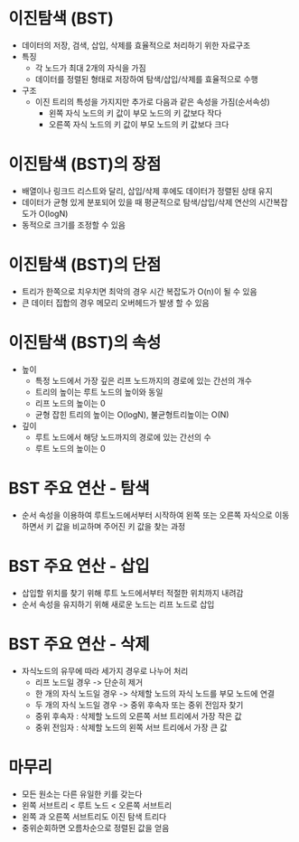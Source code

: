 # 이진탐색 (BST)
- 데이터의 저장, 검색, 삽입, 삭제를 효율적으로 처리하기 위한 자료구조
- 특징
    - 각 노드가 최대 2개의 자식을 가짐
    - 데이터를 정렬된 형태로 저장하여 탐색/삽입/삭제를 효율적으로 수행
- 구조
    - 이진 트리의 특성을 가지지만 추가로 다음과 같은 속성을 가짐(순서속성)
        - 왼쪽 자식 노드의 키 값이 부모 노드의 키 값보다 작다
        - 오른쪽 자식 노드의 키 값이 부모 노드의 키 값보다 크다

# 이진탐색 (BST)의 장점
- 배열이나 링크드 리스트와 달리, 삽입/삭제 후에도 데이터가 정렬된 상태 유지
- 데이터가 균형 있게 분포되어 있을 때 평균적으로 탐색/삽입/삭제 연산의 시간복잡도가 O(logN)
- 동적으로 크기를 조정할 수 있음

# 이진탐색 (BST)의 단점
- 트리가 한쪽으로 치우치면 최악의 경우 시간 복잡도가 O(n)이 될 수 있음
- 큰 데이터 집합의 경우 메모리 오버헤드가 발생 할 수 있음

# 이진탐색 (BST)의 속성
- 높이
    - 특정 노드에서 가장 깊은 리프 노드까지의 경로에 있는 간선의 개수
    - 트리의 높이는 루트 노드의 높이와 동일
    - 리프 노드의 높이는 0
    - 균형 잡힌 트리의 높이는 O(logN), 불균형트리높이는 O(N)
- 깊이
    - 루트 노드에서 해당 노드까지의 경로에 있는 간선의 수
    - 루트 노드의 높이는 0

# BST 주요 연산 - 탐색
- 순서 속성을 이용하여 루트노드에서부터 시작하여 왼쪽 또는 오른쪽 자식으로 이동하면서 키 값을 비교하며 주어진 키 값을 찾는 과정

# BST 주요 연산 - 삽입
- 삽입할 위치를 찾기 위해 루트 노드에서부터 적절한 위치까지 내려감
- 순서 속성을 유지하기 위해 새로운 노드는 리프 노드로 삽입

# BST 주요 연산 - 삭제
- 자식노드의 유무에 따라 세가지 경우로 나누어 처리
    - 리프 노드일 경우 -> 단순히 제거
    - 한 개의 자식 노드일 경우 -> 삭제할 노드의 자식 노드를 부모 노드에 연결
    - 두 개의 자식 노드일 경우 -> 중위 후속자 또는 중위 전임자 찾기
    - 중위 후속자 : 삭제할 노드의 오른쪽 서브 트리에서 가장 작은 값
    - 중위 전임자 : 삭제할 노드의 왼쪽 서브 트리에서 가장 큰 값

# 마무리
- 모든 원소는 다른 유일한 키를 갖는다
- 왼쪽 서브트리 < 루트 노드 < 오른쪽 서브트리
- 왼쪽 과 오른쪽 서브트리도 이진 탐색 트리다
- 중위순회하면 오름차순으로 정렬된 값을 얻음